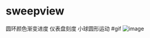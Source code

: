 # sweepview
圆环颜色渐变进度 仪表盘刻度 小球圆形运动
#gif
![image](https://github.com/zhanghehe/sweepview0/blob/master/app/demo_gif.gif)

